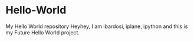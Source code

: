 # Hello-World
My Hello World repository 
Heyhey, I am ibardosi, iplane, ipython and this is my Future Hello World project.
